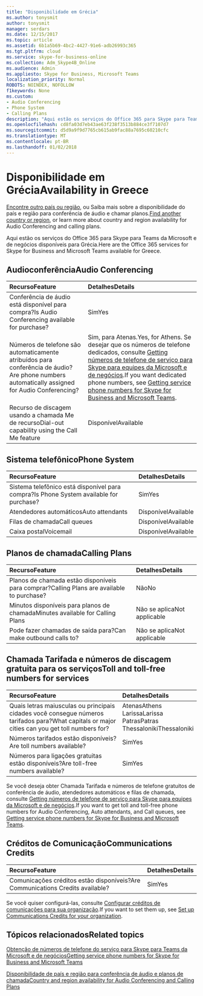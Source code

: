 ```yaml
---
title: "Disponibilidade em Grécia"
ms.author: tonysmit
author: tonysmit
manager: serdars
ms.date: 12/15/2017
ms.topic: article
ms.assetid: 6b1a5b69-4bc2-4427-91e6-adb26993c365
ms.tgt.pltfrm: cloud
ms.service: skype-for-business-online
ms.collection: Adm_Skype4B_Online
ms.audience: Admin
ms.appliesto: Skype for Business, Microsoft Teams
localization_priority: Normal
ROBOTS: NOINDEX, NOFOLLOW
f1keywords: None
ms.custom:
- Audio Conferencing
- Phone System
- Calling Plans
description: "Aqui estão os serviços do Office 365 para Skype para Teams da Microsoft e de negócios disponíveis para Grécia."
ms.openlocfilehash: cd8fa03d7eb43ae63f238f3513b884ce3f7107d7
ms.sourcegitcommit: d5d9a9f9d7765cb615ab9fac88a7695c60210cfc
ms.translationtype: MT
ms.contentlocale: pt-BR
ms.lasthandoff: 01/02/2018
---
```

# <a name="availability-in-greece"></a><span data-ttu-id="70d68-103">Disponibilidade em Grécia</span><span class="sxs-lookup"><span data-stu-id="70d68-103">Availability in Greece</span></span>

<span data-ttu-id="70d68-104">[Encontre outro país ou região](country-and-region-availability-for-audio-conferencing-and-calling-plans.md), ou Saiba mais sobre a disponibilidade do país e região para conferência de áudio e chamar planos.</span><span class="sxs-lookup"><span data-stu-id="70d68-104">[Find another country or region](country-and-region-availability-for-audio-conferencing-and-calling-plans.md), or learn more about country and region availability for Audio Conferencing and calling plans.</span></span>

<span data-ttu-id="70d68-105">Aqui estão os serviços do Office 365 para Skype para Teams da Microsoft e de negócios disponíveis para Grécia.</span><span class="sxs-lookup"><span data-stu-id="70d68-105">Here are the Office 365 services for Skype for Business and Microsoft Teams available for Greece.</span></span>
  
## <a name="audio-conferencing"></a><span data-ttu-id="70d68-106">Audioconferência</span><span class="sxs-lookup"><span data-stu-id="70d68-106">Audio Conferencing</span></span>

|<span data-ttu-id="70d68-107">**Recurso**</span><span class="sxs-lookup"><span data-stu-id="70d68-107">**Feature**</span></span>|<span data-ttu-id="70d68-108">**Detalhes**</span><span class="sxs-lookup"><span data-stu-id="70d68-108">**Details**</span></span>|
|:-----|:-----|
|<span data-ttu-id="70d68-109">Conferência de áudio está disponível para compra?</span><span class="sxs-lookup"><span data-stu-id="70d68-109">Is Audio Conferencing available for purchase?</span></span>  <br/> |<span data-ttu-id="70d68-110">Sim</span><span class="sxs-lookup"><span data-stu-id="70d68-110">Yes</span></span>  <br/> |
|<span data-ttu-id="70d68-111">Números de telefone são automaticamente atribuídos para conferência de áudio?</span><span class="sxs-lookup"><span data-stu-id="70d68-111">Are phone numbers automatically assigned for Audio Conferencing?</span></span>  <br/> |<span data-ttu-id="70d68-112">Sim, para Atenas.</span><span class="sxs-lookup"><span data-stu-id="70d68-112">Yes, for Athens.</span></span> <span data-ttu-id="70d68-113">Se desejar que os números de telefone dedicados, consulte [Getting números de telefone de serviço para Skype para equipes da Microsoft e de negócios](../what-is-phone-system-in-office-365/getting-service-phone-numbers.md).</span><span class="sxs-lookup"><span data-stu-id="70d68-113">If you want dedicated phone numbers, see [Getting service phone numbers for Skype for Business and Microsoft Teams](../what-is-phone-system-in-office-365/getting-service-phone-numbers.md).</span></span>  <br/> |
|<span data-ttu-id="70d68-114">Recurso de discagem usando a chamada Me de recurso</span><span class="sxs-lookup"><span data-stu-id="70d68-114">Dial-out capability using the Call Me feature</span></span>  <br/> |<span data-ttu-id="70d68-115">Disponível</span><span class="sxs-lookup"><span data-stu-id="70d68-115">Available</span></span>  <br/> |
   
## <a name="phone-system"></a><span data-ttu-id="70d68-116">Sistema telefônico</span><span class="sxs-lookup"><span data-stu-id="70d68-116">Phone System</span></span>

|<span data-ttu-id="70d68-117">**Recurso**</span><span class="sxs-lookup"><span data-stu-id="70d68-117">**Feature**</span></span>|<span data-ttu-id="70d68-118">**Detalhes**</span><span class="sxs-lookup"><span data-stu-id="70d68-118">**Details**</span></span>|
|:-----|:-----|
|<span data-ttu-id="70d68-119">Sistema telefônico está disponível para compra?</span><span class="sxs-lookup"><span data-stu-id="70d68-119">Is Phone System available for purchase?</span></span>  <br/> |<span data-ttu-id="70d68-120">Sim</span><span class="sxs-lookup"><span data-stu-id="70d68-120">Yes</span></span>  <br/> |
| <span data-ttu-id="70d68-121">Atendedores automáticos</span><span class="sxs-lookup"><span data-stu-id="70d68-121">Auto attendants</span></span> <br/> |<span data-ttu-id="70d68-122">Disponível</span><span class="sxs-lookup"><span data-stu-id="70d68-122">Available</span></span>  <br/> |
|<span data-ttu-id="70d68-123">Filas de chamada</span><span class="sxs-lookup"><span data-stu-id="70d68-123">Call queues</span></span>  <br/> |<span data-ttu-id="70d68-124">Disponível</span><span class="sxs-lookup"><span data-stu-id="70d68-124">Available</span></span>  <br/> |
|<span data-ttu-id="70d68-125">Caixa postal</span><span class="sxs-lookup"><span data-stu-id="70d68-125">Voicemail</span></span>  <br/> |<span data-ttu-id="70d68-126">Disponível</span><span class="sxs-lookup"><span data-stu-id="70d68-126">Available</span></span>  <br/> |
   
## <a name="calling-plans"></a><span data-ttu-id="70d68-127">Planos de chamada</span><span class="sxs-lookup"><span data-stu-id="70d68-127">Calling Plans</span></span>

|<span data-ttu-id="70d68-128">**Recurso**</span><span class="sxs-lookup"><span data-stu-id="70d68-128">**Feature**</span></span>|<span data-ttu-id="70d68-129">**Detalhes**</span><span class="sxs-lookup"><span data-stu-id="70d68-129">**Details**</span></span>|
|:-----|:-----|
|<span data-ttu-id="70d68-130">Planos de chamada estão disponíveis para comprar?</span><span class="sxs-lookup"><span data-stu-id="70d68-130">Calling Plans are available to purchase?</span></span>  <br/> |<span data-ttu-id="70d68-131">Não</span><span class="sxs-lookup"><span data-stu-id="70d68-131">No</span></span>  <br/> |
|<span data-ttu-id="70d68-132">Minutos disponíveis para planos de chamada</span><span class="sxs-lookup"><span data-stu-id="70d68-132">Minutes available for Calling Plans</span></span>  <br/> |<span data-ttu-id="70d68-133">Não se aplica</span><span class="sxs-lookup"><span data-stu-id="70d68-133">Not applicable</span></span>  <br/> |
|<span data-ttu-id="70d68-134">Pode fazer chamadas de saída para?</span><span class="sxs-lookup"><span data-stu-id="70d68-134">Can make outbound calls to?</span></span>  <br/> |<span data-ttu-id="70d68-135">Não se aplica</span><span class="sxs-lookup"><span data-stu-id="70d68-135">Not applicable</span></span>  <br/> |
   
## <a name="toll-and-toll-free-numbers-for-services"></a><span data-ttu-id="70d68-136">Chamada Tarifada e números de discagem gratuita para os serviços</span><span class="sxs-lookup"><span data-stu-id="70d68-136">Toll and toll-free numbers for services</span></span>

|<span data-ttu-id="70d68-137">**Recurso**</span><span class="sxs-lookup"><span data-stu-id="70d68-137">**Feature**</span></span>|<span data-ttu-id="70d68-138">**Detalhes**</span><span class="sxs-lookup"><span data-stu-id="70d68-138">**Details**</span></span>|
|:-----|:-----|
|<span data-ttu-id="70d68-139">Quais letras maiusculas ou principais cidades você consegue números tarifados para?</span><span class="sxs-lookup"><span data-stu-id="70d68-139">What capitals or major cities can you get toll numbers for?</span></span>  <br/> | <span data-ttu-id="70d68-140">Atenas</span><span class="sxs-lookup"><span data-stu-id="70d68-140">Athens</span></span> <br/>  <span data-ttu-id="70d68-141">Larissa</span><span class="sxs-lookup"><span data-stu-id="70d68-141">Larissa</span></span> <br/>  <span data-ttu-id="70d68-142">Patras</span><span class="sxs-lookup"><span data-stu-id="70d68-142">Patras</span></span> <br/>  <span data-ttu-id="70d68-143">Thessaloniki</span><span class="sxs-lookup"><span data-stu-id="70d68-143">Thessaloniki</span></span> <br/> |
|<span data-ttu-id="70d68-144">Números tarifados estão disponíveis?</span><span class="sxs-lookup"><span data-stu-id="70d68-144">Are toll numbers available?</span></span>  <br/> |<span data-ttu-id="70d68-145">Sim</span><span class="sxs-lookup"><span data-stu-id="70d68-145">Yes</span></span>  <br/> |
|<span data-ttu-id="70d68-146">Números para ligações gratuitas estão disponíveis?</span><span class="sxs-lookup"><span data-stu-id="70d68-146">Are toll-free numbers available?</span></span>  <br/> |<span data-ttu-id="70d68-147">Sim</span><span class="sxs-lookup"><span data-stu-id="70d68-147">Yes</span></span>  <br/> |
   
 <span data-ttu-id="70d68-148">Se você deseja obter Chamada Tarifada e números de telefone gratuitos de conferência de áudio, atendedores automáticos e filas de chamada, consulte [Getting números de telefone de serviço para Skype para equipes da Microsoft e de negócios](../what-is-phone-system-in-office-365/getting-service-phone-numbers.md).</span><span class="sxs-lookup"><span data-stu-id="70d68-148">If you want to get toll and toll-free phone numbers for Audio Conferencing, Auto attendants, and Call queues, see [Getting service phone numbers for Skype for Business and Microsoft Teams](../what-is-phone-system-in-office-365/getting-service-phone-numbers.md).</span></span>
  
## <a name="communications-credits"></a><span data-ttu-id="70d68-149">Créditos de Comunicação</span><span class="sxs-lookup"><span data-stu-id="70d68-149">Communications Credits</span></span>

|<span data-ttu-id="70d68-150">**Recurso**</span><span class="sxs-lookup"><span data-stu-id="70d68-150">**Feature**</span></span>|<span data-ttu-id="70d68-151">**Detalhes**</span><span class="sxs-lookup"><span data-stu-id="70d68-151">**Details**</span></span>|
|:-----|:-----|
|<span data-ttu-id="70d68-152">Comunicações créditos estão disponíveis?</span><span class="sxs-lookup"><span data-stu-id="70d68-152">Are Communications Credits available?</span></span>  <br/> |<span data-ttu-id="70d68-153">Sim</span><span class="sxs-lookup"><span data-stu-id="70d68-153">Yes</span></span>  <br/> |
   
<span data-ttu-id="70d68-154">Se você quiser configurá-las, consulte [Configurar créditos de comunicações para sua organização](../skype-for-business-and-microsoft-teams-add-on-licensing/set-up-communications-credits-for-your-organization.md).</span><span class="sxs-lookup"><span data-stu-id="70d68-154">If you want to set them up, see [Set up Communications Credits for your organization](../skype-for-business-and-microsoft-teams-add-on-licensing/set-up-communications-credits-for-your-organization.md).</span></span>
  
## <a name="related-topics"></a><span data-ttu-id="70d68-155">Tópicos relacionados</span><span class="sxs-lookup"><span data-stu-id="70d68-155">Related topics</span></span>

[<span data-ttu-id="70d68-156">Obtenção de números de telefone do serviço para Skype para Teams da Microsoft e de negócios</span><span class="sxs-lookup"><span data-stu-id="70d68-156">Getting service phone numbers for Skype for Business and Microsoft Teams</span></span>](../what-is-phone-system-in-office-365/getting-service-phone-numbers.md)

[<span data-ttu-id="70d68-157">Disponibilidade de país e região para conferência de áudio e planos de chamada</span><span class="sxs-lookup"><span data-stu-id="70d68-157">Country and region availability for Audio Conferencing and Calling Plans</span></span>](../country-and-region-availability-for-audio-conferencing-and-calling-plans/country-and-region-availability-for-audio-conferencing-and-calling-plans.md)


